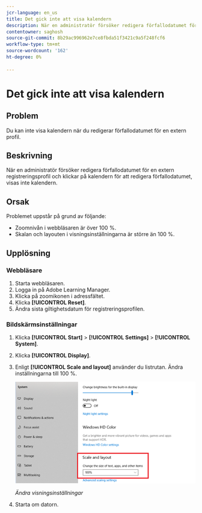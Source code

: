 ```yaml
---
jcr-language: en_us
title: Det gick inte att visa kalendern
description: När en administratör försöker redigera förfallodatumet för en extern registreringsprofil och klickar på kalendern för att redigera förfallodatumet, visas inte kalendern.
contentowner: saghosh
source-git-commit: 8b29ac996962e7ce8fbda51f3421c9a5f248fcf6
workflow-type: tm+mt
source-wordcount: '162'
ht-degree: 0%

---
```




# Det gick inte att visa kalendern

## Problem

Du kan inte visa kalendern när du redigerar förfallodatumet för en extern profil.

## Beskrivning

När en administratör försöker redigera förfallodatumet för en extern registreringsprofil och klickar på kalendern för att redigera förfallodatumet, visas inte kalendern.

## Orsak

Problemet uppstår på grund av följande:

* Zoomnivån i webbläsaren är över 100 %.
* Skalan och layouten i visningsinställningarna är större än 100 %.

## Upplösning

### Webbläsare

1. Starta webbläsaren.
1. Logga in på Adobe Learning Manager.
1. Klicka på zoomikonen i adressfältet.
1. Klicka **[!UICONTROL Reset]**.
1. Ändra sista giltighetsdatum för registreringsprofilen.

### Bildskärmsinställningar

1. Klicka **[!UICONTROL Start]** > **[!UICONTROL Settings]** > **[!UICONTROL System]**.
1. Klicka **[!UICONTROL Display]**.
1. Enligt **[!UICONTROL Scale and layout]** använder du listrutan. Ändra inställningarna till 100 %.

   ![](assets/scale-layout.png)

   *Ändra visningsinställningar*

1. Starta om datorn.
